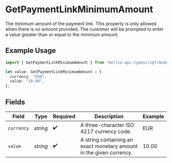 # GetPaymentLinkMinimumAmount

The minimum amount of the payment link. This property is only allowed when there is no amount provided. The customer will be prompted to enter a value greater than or equal to the minimum amount.

## Example Usage

```typescript
import { GetPaymentLinkMinimumAmount } from "mollie-api-typescript/models/operations";

let value: GetPaymentLinkMinimumAmount = {
  currency: "EUR",
  value: "10.00",
};
```

## Fields

| Field                                                               | Type                                                                | Required                                                            | Description                                                         | Example                                                             |
| ------------------------------------------------------------------- | ------------------------------------------------------------------- | ------------------------------------------------------------------- | ------------------------------------------------------------------- | ------------------------------------------------------------------- |
| `currency`                                                          | *string*                                                            | :heavy_check_mark:                                                  | A three-character ISO 4217 currency code.                           | EUR                                                                 |
| `value`                                                             | *string*                                                            | :heavy_check_mark:                                                  | A string containing an exact monetary amount in the given currency. | 10.00                                                               |